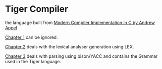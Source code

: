 # Tiger Compiler
the language built from [Modern Compiler Implementation in C by Andrew Appel](https://www.amazon.com/Modern-Compiler-Implementation-Andrew-Appel/dp/0521607655)

<a href="/ch02">Chapter 1</a> can be ignored.

<a href="/ch02">Chapter 2</a> deals with the lexical analyser generation using LEX.

<a href="/ch03">Chapter 3</a> deals with parsing using bison/YACC and contains the Grammar used in the Tiger language.

